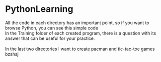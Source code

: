# PythonLearning
All the code in each directory has an important point, so if you want to browse Python, you can see this simple code<br>
In the Training folder of each created program, there is a question with its answer that can be useful for your practice.<br><br>
In the last two directories I want to create pacman and tic-tac-toe games
<br>
bzshsj